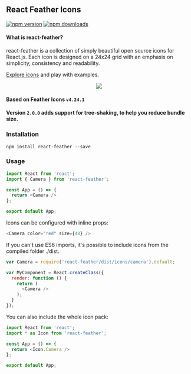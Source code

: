 ## React Feather Icons

[![npm version](https://img.shields.io/npm/v/react-feather.svg?style=flat-square)](https://www.npmjs.com/package/react-feather)
[![npm downloads](https://img.shields.io/npm/dm/react-feather.svg?style=flat-square)](https://www.npmjs.com/package/react-feather)

#### What is react-feather?
react-feather is a collection of simply beautiful open source icons for React.js. Each icon is designed on a 24x24 grid with an emphasis on simplicity, consistency and readability.

[Explore icons](https://bit.dev/feathericons/react-feather) and play with examples.
<p align="center">
  <a href="https://bit.dev/feathericons/react-feather"><img src="https://i.imagesup.co/images2/371e9a2b398a5d7cef54a956d959e4534b290a55.gif"></a>
</p>

#### Based on Feather Icons  ```v4.24.1```

#### Version `2.0.0` adds support for tree-shaking, to help you reduce bundle size.

### Installation
    npm install react-feather --save

### Usage

```javascript
import React from 'react';
import { Camera } from 'react-feather';

const App = () => {
  return <Camera />
};

export default App;
```

Icons can be configured with inline props:
```javascript
<Camera color="red" size={48} />
```

If you can't use ES6 imports, it's possible to include icons from the compiled folder ./dist.
```javascript
var Camera = require('react-feather/dist/icons/camera').default;

var MyComponent = React.createClass({
  render: function () {
    return (
      <Camera />
    );
  }
});
```
You can also include the whole icon pack:

```javascript
import React from 'react';
import * as Icon from 'react-feather';

const App = () => {
  return <Icon.Camera />
};

export default App;
```
